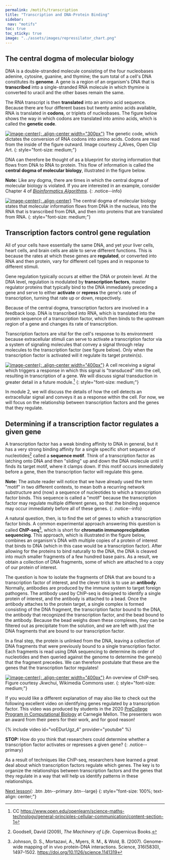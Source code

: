 ```yaml
---
permalink: /motifs/transcription
title: "Transcription and DNA-Protein Binding"
sidebar:
 nav: "motifs"
toc: true
toc_sticky: true
image: "../assets/images/repressilator_chart.png"
---
```


## The central dogma of molecular biology

DNA is a double-stranded molecule consisting of the four nucleobases adenine, cytosine, guanine, and thymine; the sum total of a cell's DNA constitutes its **genome**. A gene is a region of an organism's DNA that is **transcribed** into a single-stranded RNA molecule in which thymine is converted to uracil and the other bases remain the same.

The RNA transcript is then **translated** into an amino acid sequence. Because there are four different bases but twenty amino acids available, RNA is translated in **codons**, or triplets of nucleobases. The figure below shows the way in which codons are translated into amino acids, which is called the **genetic code**.

[![image-center](../assets/images/600px/genetic_code.png){: .align-center width="300px"}](../assets/images/genetic_code.png)
The genetic code, which dictates the conversion of RNA codons into amino acids. Codons are read from the inside of the figure outward. Image courtesy J_Alves, Open Clip Art.
{: style="font-size: medium;"}

DNA can therefore be thought of as a blueprint for storing information that flows from DNA to RNA to protein. This flow of information is called the **central dogma of molecular biology**, illustrated in the figure below.

**Note:** Like any dogma, there are times in which the central dogma of molecular biology is violated. If you are interested in an example, consider Chapter 4 of <a href="https://www.bioinformaticsalgorithms.org/bioinformatics-chapter-4" target="_blank"><em>Bioinformatics Algorithms</em></a>.
{: .notice--info}

[![image-center](../assets/images/600px/central_dogma.png){: .align-center}](../assets/images/central_dogma.png)
The central dogma of molecular biology states that molecular information flows from DNA in the nucleus, into the RNA that is transcribed from DNA, and then into proteins that are translated from RNA.
{: style="font-size: medium;"}

## Transcription factors control gene regulation

All of your cells have essentially the same DNA, and yet your liver cells, heart cells, and brain cells are able to serve different functions. This is because the rates at which these genes are **regulated**, or converted into RNA and then protein, vary for different cell types and in response to different stimuli.

Gene regulation typically occurs at either the DNA or protein level. At the DNA level, regulation is modulated by **transcription factors**, master regulator proteins that typically bind to the DNA immediately preceding a gene and serve to either **activate** or **repress** the gene's rate of transcription, turning that rate up or down, respectively.

Because of the central dogma, transcription factors are involved in a feedback loop. DNA is transcribed into RNA, which is translated into the protein sequence of a transcription factor, which then binds to the upstream region of a gene and changes its rate of transcription.

Transcription factors are vital for the cell's response to its environment because extracellular stimuli can serve to activate a transcription factor via a system of signaling molecules that convey a signal through relay molecules to the transcription factor (see figure below). Only when the transcription factor is activated will it regulate its target protein(s).

[![image-center](../assets/images/600px/signal_pathway.jpg){: .align-center width="400px"}](../assets/images/signal_pathway.jpg)
A cell receiving a signal which triggers a response in which this signal is "transduced" into the cell, resulting in transcription of a gene. We will discuss signal transduction in greater detail in a future module.[^signalResponse]
{: style="font-size: medium;"}

In module 2, we will discuss the details of how the cell detects an extracellular signal and conveys it as a response within the cell. For now, we will focus on the relationship between transcription factors and the genes that they regulate.

## Determining if a transcription factor regulates a given gene

A transcription factor has a weak binding affinity to DNA in general, but it has a very strong binding affinity for a single specific short sequence of nucleotides[^machinery] called a **sequence motif**. Think of a transcription factor as latching onto DNA and then "sliding" up and down the DNA molecule until it finds its target motif, where it clamps down. If this motif occurs immediately before a gene, then the transcription factor will regulate this gene.

**Note:** The astute reader will notice that we have already used the term "motif" in two different contexts, to mean both a recurring network substructure and (now) a sequence of nucleotides to which a transcription factor binds. This sequence is called a "motif" because the transcription factor may regulate multiple different genes, so that the binding sequence may occur immediately before all of these genes.
{: .notice--info}

A natural question, then, is to find the set of genes to which a transcription factor binds. A common experimental approach answering this question is called **ChIP-seq**[^chip], which is short for **chromatin immunoprecipitation sequencing**. This approach, which is illustrated in the figure below, combines an organism's DNA with multiple copies of a protein of interest that binds to DNA (which in this case would be a transcription factor). After allowing for the proteins to bind naturally to the DNA, the DNA is cleaved into much smaller fragments of a few hundred base pairs. As a result, we obtain a collection of DNA fragments, some of which are attached to a copy of our protein of interest.

The question is how to isolate the fragments of DNA that are bound to a transcription factor of interest, and the clever trick is to use an **antibody**. Normally, antibodies are produced by the immune system to target foreign pathogens. The antibody used by ChIP-seq is designed to identify a single protein of interest, and the antibody is attached to a bead. Once the antibody attaches to the protein target, a single complex is formed consisting of the DNA fragment, the transcription factor bound to the DNA, the antibody that recognized the transcription factor, and the bead bound to the antibody. Because the bead weighs down these complexes, they can be filtered out as precipitate from the solution, and we are left with just the DNA fragments that are bound to our transcription factor.

In a final step, the protein is unlinked from the DNA, leaving a collection of DNA fragments that were previously bound to a single transcription factor. Each fragments is read using DNA sequencing to determine its order of nucleotides and then queried against the genome to determine the gene(s) that the fragment precedes. We can therefore postulate that these are the genes that the transcription factor regulates!

[![image-center](../assets/images/600px/ChIP-seq_workflow.png){: .align-center width="400px"}](../assets/images/ChIP-seq_workflow.png)
An overview of ChIP-seq. Figure courtesy Jkwchui, Wikimedia Commons user.
{: style="font-size: medium;"}

If you would like a different explanation of  may also like to check out the following excellent video on identifying genes regulated by a transcription factor. This video was produced by students in the 2020 <a href="http://www.cbd.cmu.edu/education/pre-college-program-in-computational-biology" target="_blank">PreCollege Program in Computational Biology</a> at Carnegie Mellon. The presenters won an award from their peers for their work, and for good reason!

{% include video id="voEDurUgz_4" provider="youtube" %}

**STOP:** How do you think that researchers could determine whether a transcription factor activates or represses a given gene?
{: .notice--primary}

As a result of techniques like ChIP-seq, researchers have learned a great deal about which transcription factors regulate which genes. The key is to organize the relationships between transcription factors and the genes that they regulate in a way that will help us identify patterns in these relationships.

[Next lesson](networks){: .btn .btn--primary .btn--large}
{: style="font-size: 100%; text-align: center;"}

[^dogma]: CC BY-SA 3.0 https://creativecommons.org/licenses/by-sa/3.0/

[^machinery]: Goodsell, David (2009), *The Machinery of Life*. Copernicus Books.

[^signalResponse]: CC https://www.open.edu/openlearn/science-maths-technology/general-principles-cellular-communication/content-section-1

[^chip]: Johnson, D. S., Mortazavi, A., Myers, R. M., & Wold, B. (2007). Genome-wide mapping of in vivo protein-DNA interactions. Science, 316(5830), 1497–1502. https://doi.org/10.1126/science.1141319

